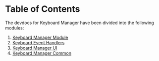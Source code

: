 # Table of Contents

The devdocs for Keyboard Manager have been divided into the following modules:

1. [Keyboard Manager Module](keyboardmanager.md)
2. [Keyboard Event Handlers](keyboardeventhandlers.md)
3. [Keyboard Manager UI](keyboardmanagerui.md)
4. [Keyboard Manager Common](keyboardmanagercommon.md)
